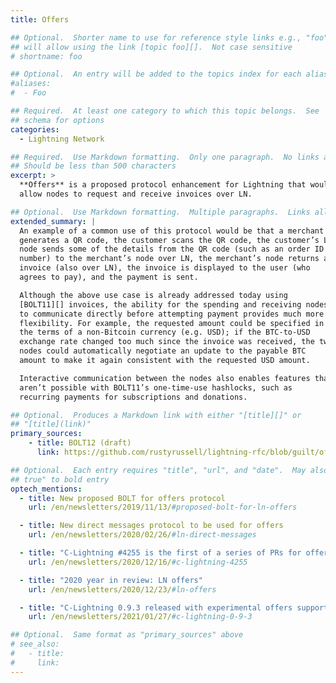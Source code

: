 ```yaml
---
title: Offers

## Optional.  Shorter name to use for reference style links e.g., "foo"
## will allow using the link [topic foo][].  Not case sensitive
# shortname: foo

## Optional.  An entry will be added to the topics index for each alias
#aliases:
#  - Foo

## Required.  At least one category to which this topic belongs.  See
## schema for options
categories:
  - Lightning Network

## Required.  Use Markdown formatting.  Only one paragraph.  No links allowed.
## Should be less than 500 characters
excerpt: >
  **Offers** is a proposed protocol enhancement for Lightning that would
  allow nodes to request and receive invoices over LN.

## Optional.  Use Markdown formatting.  Multiple paragraphs.  Links allowed.
extended_summary: |
  An example of a common use of this protocol would be that a merchant
  generates a QR code, the customer scans the QR code, the customer’s LN
  node sends some of the details from the QR code (such as an order ID
  number) to the merchant’s node over LN, the merchant’s node returns an
  invoice (also over LN), the invoice is displayed to the user (who
  agrees to pay), and the payment is sent.

  Although the above use case is already addressed today using
  [BOLT11][] invoices, the ability for the spending and receiving nodes
  to communicate directly before attempting payment provides much more
  flexibility. For example, the requested amount could be specified in
  the terms of a non-Bitcoin currency (e.g. USD); if the BTC-to-USD
  exchange rate changed too much since the invoice was received, the two
  nodes could automatically negotiate an update to the payable BTC
  amount to make it again consistent with the requested USD amount.

  Interactive communication between the nodes also enables features that
  aren’t possible with BOLT11’s one-time-use hashlocks, such as
  recurring payments for subscriptions and donations.

## Optional.  Produces a Markdown link with either "[title][]" or
## "[title](link)"
primary_sources:
    - title: BOLT12 (draft)
      link: https://github.com/rustyrussell/lightning-rfc/blob/guilt/offers/12-offer-encoding.md

## Optional.  Each entry requires "title", "url", and "date".  May also use "feature:
## true" to bold entry
optech_mentions:
  - title: New proposed BOLT for offers protocol
    url: /en/newsletters/2019/11/13/#proposed-bolt-for-ln-offers

  - title: New direct messages protocol to be used for offers
    url: /en/newsletters/2020/02/26/#ln-direct-messages

  - title: "C-Lightning #4255 is the first of a series of PRs for offers"
    url: /en/newsletters/2020/12/16/#c-lightning-4255

  - title: "2020 year in review: LN offers"
    url: /en/newsletters/2020/12/23/#ln-offers

  - title: "C-Lightning 0.9.3 released with experimental offers support"
    url: /en/newsletters/2021/01/27/#c-lightning-0-9-3

## Optional.  Same format as "primary_sources" above
# see_also:
#   - title:
#     link:
---
```

